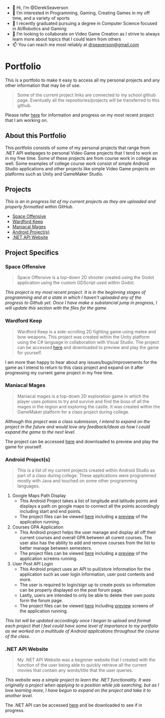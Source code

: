 - 👋 Hi, I’m @DerekSeaverson
- 👀 I’m interested in Programming, Gaming, Creating Games in my off time, and a variety of sports
- 🌱 I recently graduated pursuing a degree in Computer Science focused in AI/Robotics and Gaming
- 💞️ I’m looking to collaborate on Video Game Creation as I strive to always learn more about topics that I could learn from others
- 📫 You can reach me most reliably at drseaverson@gmail.com 


# Portfolio

This is a portfolio to make it easy to access all my personal projects and any other information that may be of use. 

> Some of the current project links are connected to my school github page. Eventually all the repositories/projects will be transferred to this github.

Please refer [here](https://github.com/drseaverson/Space-Offensive) for information and progress on my most recent project that I am working on.

## About this Portfolio

This portfolio consists of some of my personal projects that range from .NET API webpages to personal Video Game projects that I tend to work on in my free time. Some of these projects are from course work in college as well. Some examples of college course work consist of simple Android Studio applications and other projects like simple Video Game projects on platforms such as Unity and GameMaker Studio. 

## Projects

*This is an in progress list of my current projects as they are uploaded and properly formatted within GitHub.*

* [Space Offensive](#space-offensive)
* [Wardford Keep](#wardford-keep)
* [Maniacal Mages](#maniacal-mages)
* [Android Project(s)](#android-projects)
* [.NET API Website](#net-api-website)


## Project Specifics

### Space Offensive
> Space Offensive is a top-down 2D shooter created using the Godot application using the custom GDScript used within Godot. 

*This project is my most recent project. It is in the beginning stages of programming and at a state in which I haven't uploaded any of the progress to Github yet. Once I have make a substancial jump in progress, I will update this section with the files for the game.*

### Wardford Keep
> Wardford Keep is a side-scrolling 2D fighting game using melee and bow weapons. This project was created within the Unity platform using the C# language in collaboration with Visual Studio. 
The project can be accessed [here](https://github.com/DerekSeaverson/WardfordKeep) and downloaded to preview and play the game for yourself. 

I am more than happy to hear about any issues/bugs/improvements for the game as I intend to return to this class project and expand on it after progressing my current game project in my free time.

### Maniacal Mages
> Maniacal mages is a top-down 2D exploration game in which the player uses potions to try and survive and find the boss of all the mages in the region and exploring the castle. It was created within the GameMaker platform for a class project during college.

*Although this project was a class submission, I intend to expand on the project in the future and would love any feedback/ideas as how I could expand the game to the next level.*

The project can be accessed [here](https://github.com/DerekSeaverson/Manical-Mages) and downloaded to preview and play the game for yourself.

### Android Project(s)
> This is a list of my current projects created within Android Studio as part of a class during college. These applications were programmed mostly with Java and touched on some other programming languages. 

1. Google Maps Path Display
    - This Android Project takes a list of longitude and latitude points and displays a path on google maps to connect all the points accordingly including start and end points.
    - The project files can be viewed [here](https://github.com/drseaverson/Google-Maps-Android-App) including a [preview](https://github.com/drseaverson/Google-Maps-Android-App/blob/main/Images/Screenshot_20221013_100701.png) of the application running.
2. Courses GPA Application
    - This Android project helps the user manage and display all off their current courses and overall GPA between all curent courses. The user also has the ability to add and remove courses from the list to better manage between semesters.
    - The project files can be viewed [here](https://github.com/drseaverson/Android-Courses-Application) including a [preview](https://github.com/drseaverson/Android-Courses-Application/tree/main/Images) of the application screens running.
3. User Post API Login
    - This Android project uses an API to pull/store information for the application such as user login information, user post contents and more. 
    - The user is required to login/sign up to create posts so information can be properly displayed on the post forum page. 
    - Lastly, users are intended to only be able to delete their own posts form the forum page.
    - The project files can be viewed [here](https://github.com/drseaverson/Android-API-Login-App) including [preview](https://github.com/drseaverson/Android-API-Login-App/tree/main/Images) screens of the application running.

*This list will be updated accordingly once I began to upload and format each project that I feel could have some level of importance to my portfolio as we worked on a multitude of Android applications throughout the course of the class.*

### .NET API Website
> My .NET API Website was a beginner website that I created with the function of the user being able to quickly retrieve all the current movies that contain any words/title that the user queries.

*This website was a simple project to learn the .NET functionality. It was originally a project when applying to a position while job searching, but as I love learning more, I have begun to expand on the project and take it to another level.*

The .NET API can be accessed [here](https://github.com/drseaverson/MovieSearchWebPage) and be downloaded to see if in progress.
